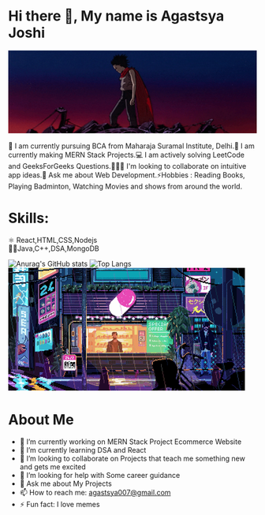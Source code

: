 # Hi there 👋, My name is Agastsya Joshi

![](https://github.com/Agastsya/agastsya/blob/main/giphyresize.gif)

🏫 I am currently pursuing BCA from Maharaja Suramal Institute, Delhi.📱 I am currently making MERN Stack Projects.💻 I am actively solving LeetCode and GeeksForGeeks Questions.🧑‍🤝‍🧑 I'm looking to collaborate on intuitive app ideas.💭 Ask me about Web Development.⚡Hobbies : Reading Books, Playing Badminton, Watching Movies and shows from around the world.


# Skills:
⚛ React,HTML,CSS,Nodejs                   
👩‍💻Java,C++,DSA,MongoDB

![Anurag's GitHub stats](https://github-readme-stats.vercel.app/api?username=agastsya&show_icons=true&theme=radical) ![Top Langs](https://github-readme-stats.vercel.app/api/top-langs/?username=anuraghazra&hide_progress=true&theme=radical) ![](https://github.com/Agastsya/agastsya/blob/main/giphy%20(2).gif
)

# About Me

- 🔭 I’m currently working on MERN Stack Project Ecommerce Website 
- 🌱 I’m currently learning DSA and React 
- 👯 I’m looking to collaborate on Projects that teach me something new and gets me excited 
- 🤔 I’m looking for help with Some career guidance 
- 💬 Ask me about My Projects 
- 📫 How to reach me: agastsya007@gmail.com 
- ⚡ Fun fact: I love memes 

